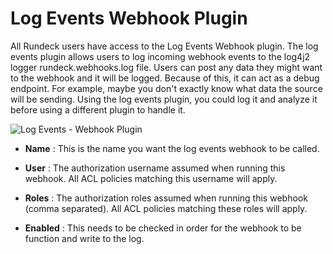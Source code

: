 # Log Events Webhook Plugin

All Rundeck users have access to the Log Events Webhook plugin. The log events plugin allows users to log incoming webhook events to the log4j2 logger rundeck.webhooks.log file. Users can post any data they might want to the webhook and it will be logged. Because of this, it can act as a debug endpoint. For example, maybe you don't exactly know what data the source will be sending. Using the log events plugin, you could log it and analyze it before using a different plugin to handle it.

![Log Events - Webhook Plugin](~@assets/img/log-events.png)

- **Name**
: This is the name you want the log events webhook to be called.

- **User**
: The authorization username assumed when running this webhook. All ACL policies matching this username will apply.

- **Roles**
: The authorization roles assumed when running this webhook (comma separated). All ACL policies matching these roles will apply.

- **Enabled**
: This needs to be checked in order for the webhook to be function and write to the log.
